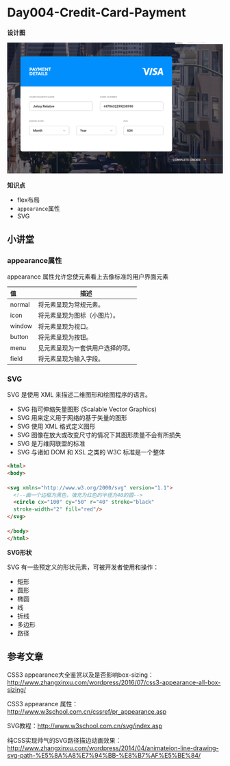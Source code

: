 # Day004-Credit-Card-Payment

**设计图**

![原图](img/design.png)

**知识点**

+ flex布局
+ `appearance`属性
+ SVG

## 小讲堂

### appearance属性

appearance 属性允许您使元素看上去像标准的用户界面元素

| 值      | 描述               |
| :----- | ---------------- |
| normal | 将元素呈现为常规元素。      |
| icon   | 将元素呈现为图标（小图片）。   |
| window | 将元素呈现为视口。        |
| button | 将元素呈现为按钮。        |
| menu   | 见元素呈现为一套供用户选择的项。 |
| field  | 将元素呈现为输入字段。      |

### SVG

SVG 是使用 XML 来描述二维图形和绘图程序的语言。

- SVG 指可伸缩矢量图形 (Scalable Vector Graphics)
- SVG 用来定义用于网络的基于矢量的图形
- SVG 使用 XML 格式定义图形
- SVG 图像在放大或改变尺寸的情况下其图形质量不会有所损失
- SVG 是万维网联盟的标准
- SVG 与诸如 DOM 和 XSL 之类的 W3C 标准是一个整体

```html
<html>
<body>

<svg xmlns="http://www.w3.org/2000/svg" version="1.1">
  <!--画一个边框为黑色，填充为红色的半径为40的圆-->
  <circle cx="100" cy="50" r="40" stroke="black"
  stroke-width="2" fill="red"/>
</svg>

</body>
</html>
```

**SVG形状**

SVG 有一些预定义的形状元素，可被开发者使用和操作：

- 矩形 <rect>
- 圆形 <circle>
- 椭圆 <ellipse>
- 线 <line>
- 折线 <polyline>
- 多边形 <polygon>
- 路径 <path>

## 参考文章

CSS3 appearance大全鉴赏以及是否影响box-sizing：http://www.zhangxinxu.com/wordpress/2016/07/css3-appearance-all-box-sizing/

CSS3 appearance 属性：http://www.w3school.com.cn/cssref/pr_appearance.asp

SVG教程：http://www.w3school.com.cn/svg/index.asp

纯CSS实现帅气的SVG路径描边动画效果：http://www.zhangxinxu.com/wordpress/2014/04/animateion-line-drawing-svg-path-%E5%8A%A8%E7%94%BB-%E8%B7%AF%E5%BE%84/